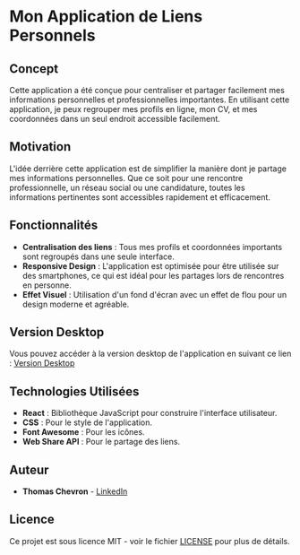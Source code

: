 # Mon Application de Liens Personnels

## Concept

Cette application a été conçue pour centraliser et partager facilement mes informations personnelles et professionnelles importantes. En utilisant cette application, je peux regrouper mes profils en ligne, mon CV, et mes coordonnées dans un seul endroit accessible facilement.

## Motivation

L'idée derrière cette application est de simplifier la manière dont je partage mes informations personnelles. Que ce soit pour une rencontre professionnelle, un réseau social ou une candidature, toutes les informations pertinentes sont accessibles rapidement et efficacement.

## Fonctionnalités

- **Centralisation des liens** : Tous mes profils et coordonnées importants sont regroupés dans une seule interface.
- **Responsive Design** : L'application est optimisée pour être utilisée sur des smartphones, ce qui est idéal pour les partages lors de rencontres en personne.
- **Effet Visuel** : Utilisation d'un fond d'écran avec un effet de flou pour un design moderne et agréable.

## Version Desktop

Vous pouvez accéder à la version desktop de l'application en suivant ce lien : [Version Desktop](https://thomas-chevron-qrcode.netlify.app/)

## Technologies Utilisées

- **React** : Bibliothèque JavaScript pour construire l'interface utilisateur.
- **CSS** : Pour le style de l'application.
- **Font Awesome** : Pour les icônes.
- **Web Share API** : Pour le partage des liens.

## Auteur

- **Thomas Chevron** - [LinkedIn](https://www.linkedin.com/in/thomas-chevron/)

## Licence   

Ce projet est sous licence MIT - voir le fichier [LICENSE](LICENSE) pour plus de détails.
